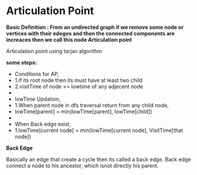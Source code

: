 # Articulation Point
 **Basic Definition : From an undirected graph if we remove some node or vertices with their edeges and then the connected components are increaces then we call this node Articulation point** 
 
 Articulation point using tarjan algorithm
 
 **some steps:**
 
 * Conditions for AP,
 * 1.if its root node then its must have at least two child
 * 2.visitTime of node <= lowtime of any adjecent node
 * 
 * lowTime Updation,
 * 1.When parent node in dfs traversal return from any child node,
 *	lowTime[parent] = min(lowTime[parent], lowTime[child])
 *
 * When Back edge exist,
 * 1.lowTime[current node] = min(lowTime[current node], VisitTime[that node]) 
 
 **Back Edge**
 
 Basically an edge that create a cycle then its called a back edge. Back edge connect a node to his ancestor, which isnot directly his parent.
 
 
